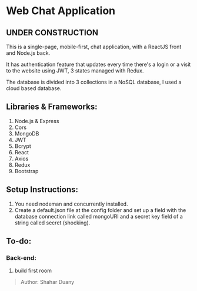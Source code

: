 # Web Chat Application

## UNDER CONSTRUCTION

This is a single-page, mobile-first, chat application, with a ReactJS front and Node.js back.

 It has authentication feature that updates every time there's a login or a visit to the website using JWT, 3 states managed with Redux.

The database is divided into 3 collections in a NoSQL database, I used a cloud based database.


## Libraries & Frameworks:
1. Node.js & Express
2. Cors
3. MongoDB
4. JWT
5. Bcrypt
6. React
7. Axios
8. Redux
9. Bootstrap

## Setup Instructions:
1. You need nodeman and concurrently installed.
2. Create a default.json file at the config folder and set up a field with the database connection link called mongoURI and a secret key field of a string called secret (shocking).

## To-do:
### Back-end:
1. build first room


> Author: Shahar Duany